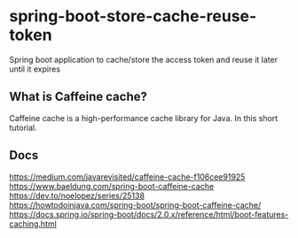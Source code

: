 # spring-boot-store-cache-reuse-token
Spring boot application to cache/store the access token and reuse it later until it expires

## What is Caffeine cache?
Caffeine cache is a high-performance cache library for Java. In this short tutorial.

## Docs
https://medium.com/javarevisited/caffeine-cache-f106cee91925  
https://www.baeldung.com/spring-boot-caffeine-cache  
https://dev.to/noelopez/series/25138  
https://howtodoinjava.com/spring-boot/spring-boot-caffeine-cache/  
https://docs.spring.io/spring-boot/docs/2.0.x/reference/html/boot-features-caching.html  

